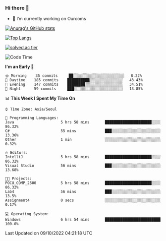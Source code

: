 ### Hi there 👋

- 🔭 I’m currently working on Ourcoms

<!--
**Rhange/Rhange** is a ✨ _special_ ✨ repository because its `README.md` (this file) appears on your GitHub profile.

Here are some ideas to get you started:

- 🌱 I’m currently learning ...
- 👯 I’m looking to collaborate on ...
- 🤔 I’m looking for help with ...
- 💬 Ask me about ...
- 📫 How to reach me: ...
- 😄 Pronouns: ...
- ⚡ Fun fact: ...
-->

[![Anurag's GitHub stats](https://github-readme-stats.vercel.app/api?username=rhange&show_icons=true&theme=gruvbox)](https://github.com/anuraghazra/github-readme-stats)

[![Top Langs](https://github-readme-stats.vercel.app/api/top-langs/?username=rhange&layout=compact&theme=gruvbox)](https://github.com/anuraghazra/github-readme-stats)

[![solved.ac tier](http://mazassumnida.wtf/api/generate_badge?boj=rhange0511)](https://solved.ac/rhange0511)

  <!--START_SECTION:waka-->
![Code Time](http://img.shields.io/badge/Code%20Time-572%20hrs-blue)

**I'm an Early 🐤** 

```text
🌞 Morning    35 commits     ██░░░░░░░░░░░░░░░░░░░░░░░   8.22% 
🌆 Daytime    185 commits    ██████████░░░░░░░░░░░░░░░   43.43% 
🌃 Evening    147 commits    ████████░░░░░░░░░░░░░░░░░   34.51% 
🌙 Night      59 commits     ███░░░░░░░░░░░░░░░░░░░░░░   13.85%

```


📊 **This Week I Spent My Time On** 

```text
⌚︎ Time Zone: Asia/Seoul

💬 Programming Languages: 
Java                     5 hrs 58 mins       █████████████████████░░░░   86.32% 
C#                       55 mins             ███░░░░░░░░░░░░░░░░░░░░░░   13.36% 
Other                    1 min               ░░░░░░░░░░░░░░░░░░░░░░░░░   0.32%

🔥 Editors: 
IntelliJ                 5 hrs 58 mins       █████████████████████░░░░   86.32% 
Visual Studio            56 mins             ███░░░░░░░░░░░░░░░░░░░░░░   13.68%

🐱‍💻 Projects: 
POCU_COMP_2500           5 hrs 58 mins       █████████████████████░░░░   86.32% 
Lab4                     56 mins             ███░░░░░░░░░░░░░░░░░░░░░░   13.5% 
Assignment4              0 secs              ░░░░░░░░░░░░░░░░░░░░░░░░░   0.17%

💻 Operating System: 
Windows                  6 hrs 54 mins       █████████████████████████   100.0%

```


 Last Updated on 09/10/2022 04:21:18 UTC
<!--END_SECTION:waka-->
